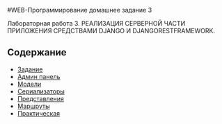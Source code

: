 #WEB-Программирование домашнее задание 3

Лабораторная работа 3. РЕАЛИЗАЦИЯ СЕРВЕРНОЙ ЧАСТИ ПРИЛОЖЕНИЯ СРЕДСТВАМИ DJANGO И DJANGORESTFRAMEWORK.


## Содержание

- [Задание](owerview.md)
- [Админ панель](admin.md)
- [Модели](models.md)
- [Сериализаторы](serializers.md)
- [Представления](views.md)
- [Маршруты](urls.md)
- [Практическая](pr_work.md)
